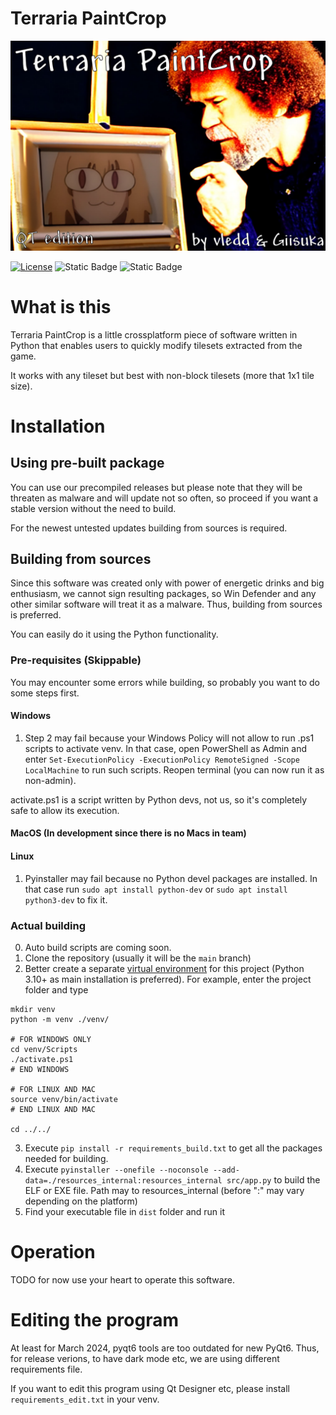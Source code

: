 # Terraria PaintCrop

![Logo](./resources_internal/splash_1.jpg)

[![License](https://img.shields.io/badge/License-MIT-Color?style=flat&color=%23a83281)](https://github.com/git/git-scm.com/blob/main/MIT-LICENSE.txt)
![Static Badge](https://img.shields.io/badge/Made-with_love-violet)
![Static Badge](https://img.shields.io/badge/Platforms-Any-cyan)

# What is this
Terraria PaintCrop is a little crossplatform piece of software written
in Python that enables users to quickly modify tilesets extracted from
the game.

It works with any tileset but best with non-block tilesets (more that 1x1 tile size).

# Installation
## Using pre-built package

You can use our precompiled releases but please note that they 
will be threaten as malware and will update not so often, so 
proceed if you want a stable version without the need to build.

For the newest untested updates building from sources is required.

## Building from sources
Since this software was created only with power of energetic drinks and big enthusiasm,
we cannot sign resulting packages, so Win Defender and any other similar software will
treat it as a malware. Thus, building from sources is preferred.

You can easily do it using the Python functionality.

### Pre-requisites (Skippable)
You may encounter some errors while building, so probably you want to do some steps first.

#### Windows
1. Step 2 may fail because your Windows Policy will not allow to run .ps1 scripts to 
activate venv. In that case, open PowerShell as Admin and enter 
`Set-ExecutionPolicy -ExecutionPolicy RemoteSigned -Scope LocalMachine` to run such scripts.
Reopen terminal (you can now run it as non-admin).

activate.ps1 is a script written by Python devs, not us, so it's completely safe to allow its execution.

#### MacOS (In development since there is no Macs in team)

#### Linux

1. Pyinstaller may fail because no Python devel packages are installed.
In that case run `sudo apt install python-dev` or `sudo apt install python3-dev` to fix it.

### Actual building

0. Auto build scripts are coming soon.
1. Clone the repository (usually it will be the ``main`` branch)
2. Better create a separate [virtual environment](https://docs.python.org/3/library/venv.html) for this project 
(Python 3.10+ as main installation is preferred).
For example, enter the project folder and type
```
mkdir venv
python -m venv ./venv/

# FOR WINDOWS ONLY
cd venv/Scripts
./activate.ps1
# END WINDOWS

# FOR LINUX AND MAC
source venv/bin/activate
# END LINUX AND MAC

cd ../../
```
3. Execute `pip install -r requirements_build.txt` to get all the packages needed for building.
4. Execute `pyinstaller --onefile --noconsole --add-data=./resources_internal:resources_internal src/app.py` to build the ELF or EXE file.
Path may to resources_internal (before ":" may vary depending on the platform)
5. Find your executable file in `dist` folder and run it

# Operation

TODO for now use your heart to operate this software.

# Editing the program

At least for March 2024, pyqt6 tools are too outdated for new PyQt6.
Thus, for release verions, to have dark mode etc, we are using different requirements file.

If you want to edit this program using Qt Designer etc, please install `requirements_edit.txt` in your venv.